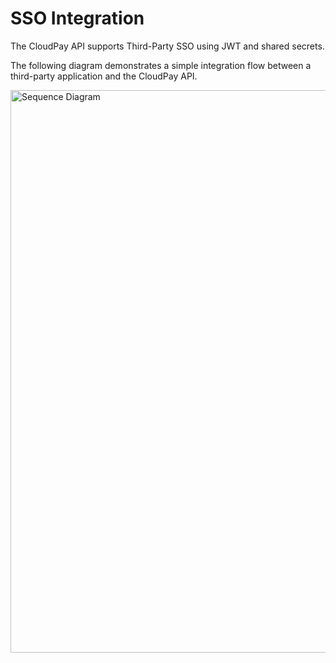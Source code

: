 # SSO Integration

The CloudPay API supports Third-Party SSO using JWT and shared secrets.

The following diagram demonstrates a simple integration flow between a third-party application and the CloudPay API.

<img src="https://lucid.app/publicSegments/view/584d7789-0b7e-4f90-a584-6720c30aca2b/image.png" alt="Sequence Diagram" width="900" style="align:center"/>


